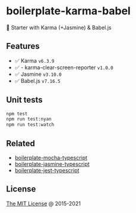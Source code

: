 # boilerplate-karma-babel

🍴 Starter with Karma (+Jasmine) & Babel.js

## Features

* :white_check_mark: Karma `v6.3.9`
* :white_check_mark: - karma-clear-screen-reporter `v1.0.0`
* :white_check_mark: Jasmine `v3.10.0`
* :white_check_mark: Babel.js `v7.16.5`

## Unit tests

```bash
npm test
npm run test:nyan
npm run test:watch
```

## Related

* [boilerplate-mocha-typescript](https://github.com/piecioshka/boilerplate-mocha-typescript)
* [boilerplate-jasmine-typescript](https://github.com/piecioshka/boilerplate-jasmine-typescript)
* [boilerplate-jest-typescript](https://github.com/piecioshka/boilerplate-jest-typescript)

## License

[The MIT License](https://piecioshka.mit-license.org) @ 2015-2021
